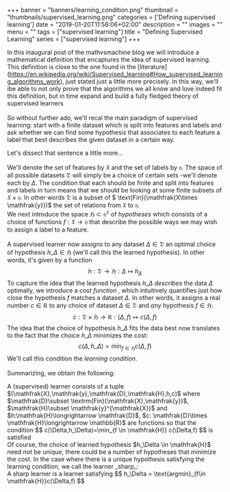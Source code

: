+++
banner = "banners/learning_condition.png"
thumbnail = "thumbnails/supervised_learning.png"
categories = ['Defining supervised learning']
date = "2019-01-20T11:58:06+02:00"
description = ""
images = ""
menu = ""
tags = ["supervised learning"]
title = "Defining Supervised Learning"
series = ["supervised learning"]
+++

In this inaugural post of the mathvsmachine blog we will introduce a mathematical definition that encaptures the idea of supervised learning. This definition is close to the one found in the [literature] (https://en.wikipedia.org/wiki/Supervised_learning#How_supervised_learning_algorithms_work), just stated just a little more precisely.  In this way, we'll ibe able to not only prove that the algorithms we all know and love indeed fit this definition, but in time expand and build a fully fledged theory of supervised learners<br><br>
So without further ado, we'll recal the main paradigm of supervised learning: start with a finite dataset which is split into features and labels and ask whether we can find some hypothesis that associates to each feature a label that best describes the given dataset in a certain way.

Let's dissect that sentence a little more...<br><br> 
We'll denote the set of features by $\mathfrak{X}$ and the set of labels by $\mathfrak{y}$. The space of all possible  datasets $\mathfrak{D}$ will simply be a choice of certain sets -we'll denote each by $\Delta$. The condition that each should be finite and split into features and labels in turn means that we should be looking at some finite subsets of $\mathfrak{X}\times \mathfrak{y}$. In other  words $\mathfrak{D}$ is a subset of  $ \text{Fin}(\mathfrak{X\times \mathfrak{y}})$ the set of relations from $\mathfrak{X}$ to $\mathfrak{y}$.<br>
We next introduce the space $\mathfrak{H}\subset \mathfrak{y}^\mathfrak{X}$ of _hypotheses_ which consists of a choice of functions $f: \mathfrak{X}\longrightarrow \mathfrak{y}$ that describe the possible ways we may wish to assign a label to a feature.<br><br>
A supervised learner now assigns to any dataset $\Delta \in \mathfrak{D}$ an optimal choice of hypothesis $h\_\Delta \in \mathfrak{H}$ (we'll call this the learned hypothesis). In other words, it's given by a function $$h:\mathfrak{D}\longrightarrow \mathfrak{H}: \Delta\mapsto h_\Delta$$
To capture the idea that the learned hypothesis $h\_\Delta$ _describes_ the data $\Delta$ optimally,
we introduce a _cost function_ , which intuitively quantifies just how close the hypothesis $f$ matches a dataset $\Delta$. In other words, it assigns a real number $c\in\mathbb{R}$ to any choice of dataset $\Delta \in \mathfrak{D}$ and _any_ hypothesis $f \in \mathfrak{H}$:  $$c: \mathfrak{D}\times \mathfrak{H}\longrightarrow \mathbb{R}: (\Delta,f)\mapsto c(\Delta,f)$$
The idea that the choice of hypothesis $h\_\Delta$ fits the data best now translates to the fact that the choice $h\_\Delta$ minimizes the cost:
$$
	c(\Delta,h\_\Delta)=\min_{f\in \mathfrak{H}} c(\Delta,f)
$$
We'll call this condition the _learning condition_.<br><br>
Summarizing, we obtain the following:  



<div class="definition" id = 'supervised-learner'>
A (supervised) learner consists of a tuple $(\mathfrak{X},\mathfrak{y},\mathfrak{D},\mathfrak{H},h,c)$ where $\mathfrak{D}\subset \textrm{Fin}(\mathfrak{X},\mathfrak{y})$, $\mathfrak{H}\subset \mathfrak{y}^{\mathfrak{X}}$ and $h:\mathfrak{H}\longrightarrow \mathfrak{D}$, $c: \mathfrak{D}\times \mathfrak{H}\longrightarrow \mathbb{R}$ are functions so that the condition
$$
	c(\Delta,h_\Delta)=\min_{f \in \mathfrak{H}} c(\Delta,f)
$$
is satisfied
</div>
Of course, the choice of learned hypothesis $h_\Delta \in \mathfrak{H}$ need not be unique, there could be a number of hypotheses that minimize the cost. In the case where there is a unique hypothesis satisfying the learning condition, we call the learner _sharp_:

<div class = 'definition'>
	 A sharp learner is a learner satisfying
	 $$
	 h_\Delta = \text{argmin}_{f\in \mathfrak{H}}c(\Delta,f)
	 $$
</div>

